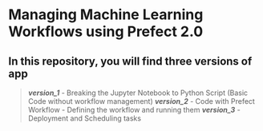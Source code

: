# Managing Machine Learning Workflows using Prefect 2.0

## In this repository, you will find three versions of app

> ***version_1*** - Breaking the Jupyter Notebook to Python Script (Basic Code without workflow management)
> ***version_2*** - Code with Prefect Workflow - Defining the workflow and running them
> ***version_3*** - Deployment and Scheduling tasks
